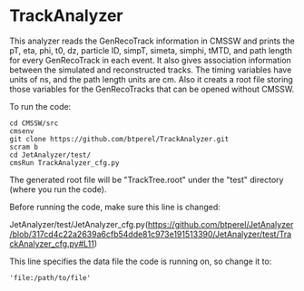 # TrackAnalyzer

This analyzer reads the GenRecoTrack information in CMSSW and prints the pT, eta, phi, t0, dz, particle ID, simpT, simeta, simphi, tMTD, and path length for every GenRecoTrack in each event. It also gives association information between the simulated and reconstructed tracks. 
The timing variables have units of ns, and the path length units are cm. 
Also it creats a root file storing those variables for the GenRecoTracks that can be opened without CMSSW.

To run the code:
```shell
cd CMSSW/src
cmsenv
git clone https://github.com/btperel/TrackAnalyzer.git
scram b
cd JetAnalyzer/test/
cmsRun TrackAnalyzer_cfg.py
```

The generated root file will be "TrackTree.root" under the "test" directory (where you run the code).

Before running the code, make sure this line is changed:

JetAnalyzer/test/JetAnalyzer_cfg.py(https://github.com/btperel/JetAnalyzer/blob/317cd4c22a2639a6cfb54dde81c973e191513390/JetAnalyzer/test/TrackAnalyzer_cfg.py#L11)

This line specifies the data file the code is running on, so change it to: 
```shell
'file:/path/to/file'
```
